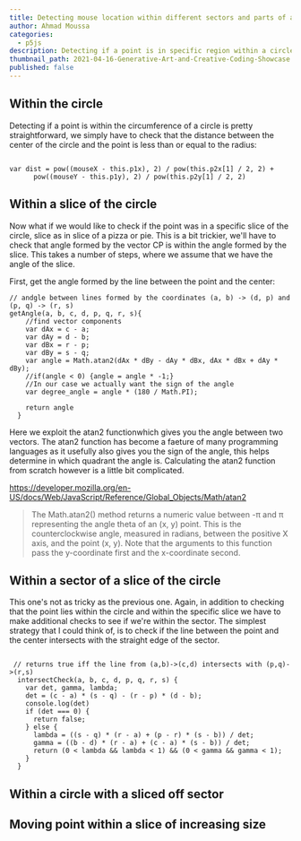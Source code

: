 ```yaml
---
title: Detecting mouse location within different sectors and parts of a circle
author: Ahmad Moussa
categories:
  - p5js
description: Detecting if a point is in specific region within a circle is tricky. In this blog post I go over the different possibilities and tricks to detect the mouse.
thumbnail_path: 2021-04-16-Generative-Art-and-Creative-Coding-Showcase.png
published: false
---
```


<h2>Within the circle</h2>
Detecting if a point is within the circumference of a circle is pretty straightforward, we simply have to check that the distance between the center of the circle and the point is less than or equal to the radius:

<pre><code>
var dist = pow((mouseX - this.p1x), 2) / pow(this.p2x[1] / 2, 2) +
      pow((mouseY - this.p1y), 2) / pow(this.p2y[1] / 2, 2)
</code></pre>

<h2>Within a slice of the circle</h2>
Now what if we would like to check if the point was in a specific slice of the circle, slice as in slice of a pizza or pie. This is a bit trickier, we'll have to check that angle formed by the vector CP is within the angle formed by the slice. This takes a number of steps, where we assume that we have the angle of the slice.

First, get the angle formed by the line between the point and the center:

<pre><code>// andgle between lines formed by the coordinates (a, b) -> (d, p) and (p, q) -> (r, s)
getAngle(a, b, c, d, p, q, r, s){
    //find vector components
    var dAx = c - a;
    var dAy = d - b;
    var dBx = r - p;
    var dBy = s - q;
    var angle = Math.atan2(dAx * dBy - dAy * dBx, dAx * dBx + dAy * dBy);
    //if(angle < 0) {angle = angle * -1;} 
    //In our case we actually want the sign of the angle
    var degree_angle = angle * (180 / Math.PI);
    
    return angle
  }
</code></pre>

Here we exploit the atan2 functionwhich gives you the angle between two vectors. The atan2 function has become a faeture of many programming languages as it usefully also gives you the sign of the angle, this helps determine in which quadrant the angle is. Calculating the atan2 function from scratch however is a little bit complicated.

https://developer.mozilla.org/en-US/docs/Web/JavaScript/Reference/Global_Objects/Math/atan2
<blockquote>
The Math.atan2() method returns a numeric value between -π and π representing the angle theta of an (x, y) point. This is the counterclockwise angle, measured in radians, between the positive X axis, and the point (x, y). Note that the arguments to this function pass the y-coordinate first and the x-coordinate second.
</blockquote>

<h2>Within a sector of a slice of the circle</h2>
This one's not as tricky as the previous one. Again, in addition to checking that the point lies within the circle and within the specific slice we have to make additional checks to see if we're within the sector. The simplest strategy that I could think of, is to check if the line between the point and the center intersects with the straight edge of the sector.

<pre><code>
 // returns true iff the line from (a,b)->(c,d) intersects with (p,q)->(r,s)
  intersectCheck(a, b, c, d, p, q, r, s) {
    var det, gamma, lambda;
    det = (c - a) * (s - q) - (r - p) * (d - b);
    console.log(det)
    if (det === 0) {
      return false;
    } else {
      lambda = ((s - q) * (r - a) + (p - r) * (s - b)) / det;
      gamma = ((b - d) * (r - a) + (c - a) * (s - b)) / det;
      return (0 < lambda && lambda < 1) && (0 < gamma && gamma < 1);
    }
  }
</code></pre>

<h2>Within a circle with a sliced off sector</h2>

<h2>Moving point within a slice of increasing size</h2>



